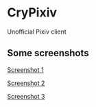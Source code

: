 # CryPixiv
Unofficial Pixiv client

## Some screenshots

[Screenshot 1](http://i.imgur.com/sQHVM5L.png)

[Screenshot 2](http://i.imgur.com/LqfqS5n.png)

[Screenshot 3](https://i.imgur.com/IWTX39u.png)
